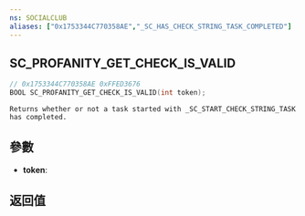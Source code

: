 ```yaml
---
ns: SOCIALCLUB
aliases: ["0x1753344C770358AE","_SC_HAS_CHECK_STRING_TASK_COMPLETED"]
---
```

## SC_PROFANITY_GET_CHECK_IS_VALID

```c
// 0x1753344C770358AE 0xFFED3676
BOOL SC_PROFANITY_GET_CHECK_IS_VALID(int token);
```

```
Returns whether or not a task started with _SC_START_CHECK_STRING_TASK has completed.  
```

## 參數
* **token**: 

## 返回值
